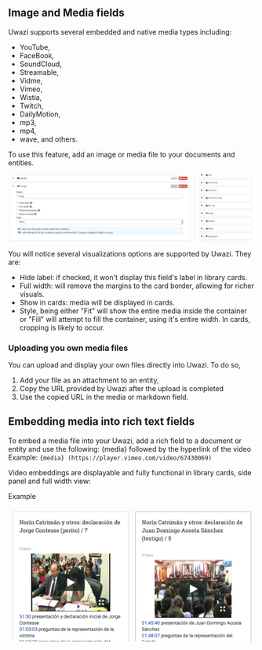 ## Image and Media fields

Uwazi supports several embedded and native media types including:
*  YouTube, 
* FaceBook, 
* SoundCloud, 
* Streamable, 
* Vidme, 
* Vimeo, 
* Wistia, 
* Twitch, 
* DailyMotion, 
* mp3, 
* mp4, 
* wave, and others. 

To use this feature, add an image or media file to your documents and entities.

![Image and media fields](https://github.com/huridocs/uwazi-assets/blob/master/wiki/screenshots/image-and-video-fields.png)

You will notice several visualizations options are supported by Uwazi. They are:

- Hide label: if checked, it won't display this field's label in library cards.
- Full width: will remove the margins to the card border, allowing for richer visuals.
- Show in cards: media will be displayed in cards.
- Style, being either "Fit" will show the entire media inside the container or "Fill" will attempt to fill the container, using it's entire width. In cards, cropping is likely to occur.

### Uploading you own media files
You can upload and display your own files directly into Uwazi. To do so,
1. Add your file as an attachment to an entity,
2. Copy the URL provided by Uwazi after the upload is completed
3. Use the copied URL in the media or markdown field. 

## Embedding media into rich text fields

To embed a media file into your Uwazi, add a rich field to a document or entity and use the following: {media} followed by the hyperlink of the video
Example: 
`{media} (https://player.vimeo.com/video/67430069)`

Video embeddings are displayable and fully functional in library cards, side panel and full width view:

Example

![](https://github.com/quincywiele/HURIDOCS-User-Manuals/blob/master/uploadvideo.png)